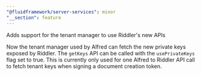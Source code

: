 ```yaml
---
"@fluidframework/server-services": minor
"__section": feature
---
```


Adds support for the tenant manager to use Riddler's new APIs

Now the tenant manager used by Alfred can fetch the new private keys exposed by Riddler. The `getKeys` API can be called with the `usePrivateKeys` flag set to true. This is currently only used for one Alfred to Riddler API call to fetch tenant keys when signing a document creation token.
